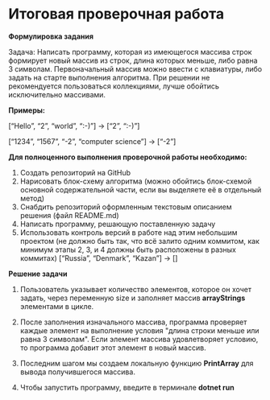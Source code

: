 # **Итоговая проверочная работа**
**Формулировка задания**

Задача: Написать программу, которая из имеющегося массива строк формирует новый массив из строк, длина которых меньше, либо равна 3 символам. Первоначальный массив можно ввести с клавиатуры, либо задать на старте выполнения алгоритма. При решении не рекомендуется пользоваться коллекциями, лучше обойтись исключительно массивами.

**Примеры:**

[“Hello”, “2”, “world”, “:-)”] → [“2”, “:-)”]

[“1234”, “1567”, “-2”, “computer science”] → [“-2”]

**Для полноценного выполнения проверочной работы необходимо:**

1. Создать репозиторий на GitHub
2. Нарисовать блок-схему алгоритма (можно обойтись блок-схемой основной содержательной части, если вы выделяете её в отдельный метод)
3. Снабдить репозиторий оформленным текстовым описанием решения (файл README.md)
4. Написать программу, решающую поставленную задачу
5. Использовать контроль версий в работе над этим небольшим проектом (не должно быть так, что всё залито одним коммитом, как минимум этапы 2, 3, и 4 должны быть расположены в разных коммитах)
[“Russia”, “Denmark”, “Kazan”] → []

**Решение задачи**

1. Пользователь указывает количество элементов, которое он хочет задать, через переменную size и заполняет массив **arrayStrings** элементами в цикле.

2. После заполнения изначального массива, программа проверяет каждые элемент на выполнение условия "длина строки меньше или равна 3 символам". Если элемент массива удовлетворяет условию, то программа добавит этот элемент в новый массив.

3. Последним шагом мы создаем локальную функцию **PrintArray** для вывода получившегося массива.

4. Чтобы запустить программу, введите в терминале **dotnet run**
